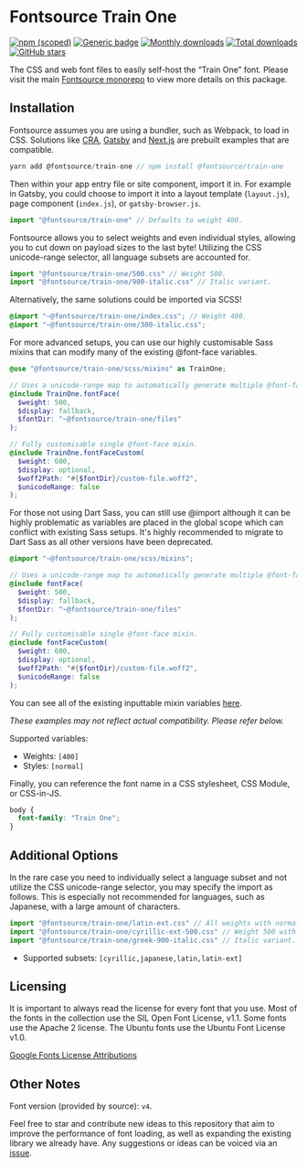 # Fontsource Train One

[![npm (scoped)](https://img.shields.io/npm/v/@fontsource/train-one?color=brightgreen)](https://www.npmjs.com/package/@fontsource/train-one) [![Generic badge](https://img.shields.io/badge/fontsource-passing-brightgreen)](https://github.com/fontsource/fontsource) [![Monthly downloads](https://badgen.net/npm/dm/@fontsource/train-one)](https://github.com/fontsource/fontsource) [![Total downloads](https://badgen.net/npm/dt/@fontsource/train-one)](https://github.com/fontsource/fontsource) [![GitHub stars](https://img.shields.io/github/stars/fontsource/fontsource.svg?style=social&label=Star)](https://github.com/fontsource/fontsource/stargazers)

The CSS and web font files to easily self-host the “Train One” font. Please visit the main [Fontsource monorepo](https://github.com/fontsource/fontsource) to view more details on this package.

## Installation

Fontsource assumes you are using a bundler, such as Webpack, to load in CSS. Solutions like [CRA](https://create-react-app.dev/), [Gatsby](https://www.gatsbyjs.org/) and [Next.js](https://nextjs.org/) are prebuilt examples that are compatible.

```javascript
yarn add @fontsource/train-one // npm install @fontsource/train-one
```

Then within your app entry file or site component, import it in. For example in Gatsby, you could choose to import it into a layout template (`layout.js`), page component (`index.js`), or `gatsby-browser.js`.

```javascript
import "@fontsource/train-one" // Defaults to weight 400.
```

Fontsource allows you to select weights and even individual styles, allowing you to cut down on payload sizes to the last byte! Utilizing the CSS unicode-range selector, all language subsets are accounted for.

```javascript
import "@fontsource/train-one/500.css" // Weight 500.
import "@fontsource/train-one/900-italic.css" // Italic variant.
```

Alternatively, the same solutions could be imported via SCSS!

```scss
@import "~@fontsource/train-one/index.css"; // Weight 400.
@import "~@fontsource/train-one/300-italic.css";
```

For more advanced setups, you can use our highly customisable Sass mixins that can modify many of the existing @font-face variables.

```scss
@use "@fontsource/train-one/scss/mixins" as TrainOne;

// Uses a unicode-range map to automatically generate multiple @font-face rules.
@include TrainOne.fontFace(
  $weight: 500,
  $display: fallback,
  $fontDir: "~@fontsource/train-one/files"
);

// Fully customisable single @font-face mixin.
@include TrainOne.fontFaceCustom(
  $weight: 600,
  $display: optional,
  $woff2Path: "#{$fontDir}/custom-file.woff2",
  $unicodeRange: false
);
```

For those not using Dart Sass, you can still use @import although it can be highly problematic as variables are placed in the global scope which can conflict with existing Sass setups. It's highly recommended to migrate to Dart Sass as all other versions have been deprecated.

```scss
@import "~@fontsource/train-one/scss/mixins";

// Uses a unicode-range map to automatically generate multiple @font-face rules.
@include fontFace(
  $weight: 500,
  $display: fallback,
  $fontDir: "~@fontsource/train-one/files"
);

// Fully customisable single @font-face mixin.
@include fontFaceCustom(
  $weight: 600,
  $display: optional,
  $woff2Path: "#{$fontDir}/custom-file.woff2",
  $unicodeRange: false
);
```

You can see all of the existing inputtable mixin variables [here](https://github.com/fontsource/fontsource/tree/master/packages/train-one/scss/mixins.scss).

_These examples may not reflect actual compatibility. Please refer below._

Supported variables:

- Weights: `[400]`
- Styles: `[normal]`

Finally, you can reference the font name in a CSS stylesheet, CSS Module, or CSS-in-JS.

```css
body {
  font-family: "Train One";
}
```

## Additional Options

In the rare case you need to individually select a language subset and not utilize the CSS unicode-range selector, you may specify the import as follows. This is especially not recommended for languages, such as Japanese, with a large amount of characters.

```javascript
import "@fontsource/train-one/latin-ext.css" // All weights with normal style included.
import "@fontsource/train-one/cyrillic-ext-500.css" // Weight 500 with normal style.
import "@fontsource/train-one/greek-900-italic.css" // Italic variant.
```

- Supported subsets: `[cyrillic,japanese,latin,latin-ext]`

## Licensing

It is important to always read the license for every font that you use.
Most of the fonts in the collection use the SIL Open Font License, v1.1. Some fonts use the Apache 2 license. The Ubuntu fonts use the Ubuntu Font License v1.0.

[Google Fonts License Attributions](https://fonts.google.com/attribution)

## Other Notes

Font version (provided by source): `v4`.

Feel free to star and contribute new ideas to this repository that aim to improve the performance of font loading, as well as expanding the existing library we already have. Any suggestions or ideas can be voiced via an [issue](https://github.com/fontsource/fontsource/issues).
